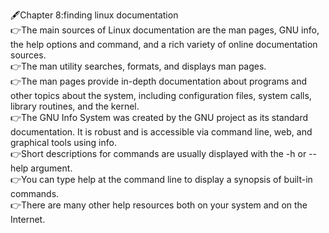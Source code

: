 🖋️Chapter 8:finding linux documentation   
👉The main sources of Linux documentation are the man pages, GNU info, the help options and command, and a rich variety of online documentation sources.     
👉The man utility searches, formats, and displays man pages.    
👉The man pages provide in-depth documentation about programs and other topics about the system, including configuration files, system calls, library routines, and the kernel.    
👉The GNU Info System was created by the GNU project as its standard documentation. It is robust and is accessible via command line, web, and graphical tools using info.     
👉Short descriptions for commands are usually displayed with the -h or --help argument.   
👉You can type help at the command line to display a synopsis of built-in commands.   
👉There are many other help resources both on your system and on the Internet.   
